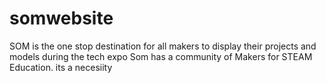 # somwebsite
SOM is the one stop destination for all makers to display their projects and models during the tech expo
Som has a community of Makers for STEAM Education.
its a necesiity
